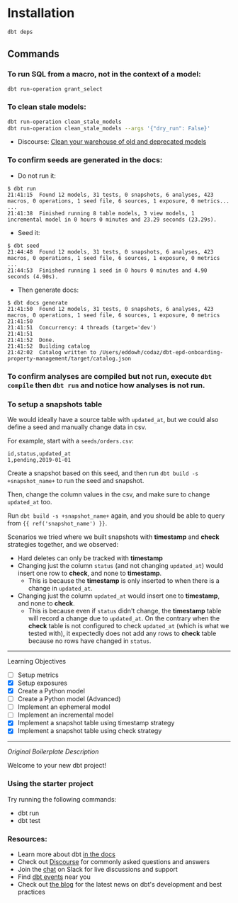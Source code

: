 # Installation

```bash
dbt deps
```

## Commands

### To run SQL from a macro, not in the context of a model:

```bash
dbt run-operation grant_select
```

### To clean stale models:

```bash
dbt run-operation clean_stale_models
dbt run-operation clean_stale_models --args '{"dry_run": False}'
```

* Discourse: [Clean your warehouse of old and deprecated models](https://discourse.getdbt.com/t/clean-your-warehouse-of-old-and-deprecated-models/1547)

### To confirm seeds are generated in the docs:

* Do not run it:

```
$ dbt run
21:41:15  Found 12 models, 31 tests, 0 snapshots, 6 analyses, 423 macros, 0 operations, 1 seed file, 6 sources, 1 exposure, 0 metrics...
...
21:41:38  Finished running 8 table models, 3 view models, 1 incremental model in 0 hours 0 minutes and 23.29 seconds (23.29s).
```

* Seed it:

```
$ dbt seed
21:44:48  Found 12 models, 31 tests, 0 snapshots, 6 analyses, 423 macros, 0 operations, 1 seed file, 6 sources, 1 exposure, 0 metrics
...
21:44:53  Finished running 1 seed in 0 hours 0 minutes and 4.90 seconds (4.90s).
```

* Then generate docs:

```
$ dbt docs generate
21:41:50  Found 12 models, 31 tests, 0 snapshots, 6 analyses, 423 macros, 0 operations, 1 seed file, 6 sources, 1 exposure, 0 metrics
21:41:50
21:41:51  Concurrency: 4 threads (target='dev')
21:41:51
21:41:52  Done.
21:41:52  Building catalog
21:42:02  Catalog written to /Users/eddowh/codaz/dbt-epd-onboarding-property-management/target/catalog.json
```

### To confirm analyses are compiled but not run, execute `dbt compile` then `dbt run` and notice how analyses is not run.

### To setup a snapshots table

We would ideally have a source table with `updated_at`, but we could also define a seed and manually change data in csv.

For example, start with a `seeds/orders.csv`:

```csv
id,status,updated_at
1,pending,2019-01-01
```

Create a snapshot based on this seed, and then run `dbt build -s +snapshot_name+` to run the seed and snapshot.

Then, change the column values in the csv, and make sure to change `updated_at` too.

Run `dbt build -s +snapshot_name+` again, and you should be able to query from `{{ ref('snapshot_name') }}`.

Scenarios we tried where we built snapshots with **timestamp** and **check** strategies together, and we observed:

- Hard deletes can only be tracked with **timestamp**
- Changing just the column `status` (and not changing `updated_at`) would insert one row to **check**, and none to **timestamp**.
  - This is because the **timestamp** is only inserted to when there is a change in `updated_at`.
- Changing just the column `updated_at` would insert one to **timestamp**, and none to **check**.
  - This is because even if `status` didn't change, the **timestamp** table will record a change due to `updated_at`. On the contrary when the **check** table is not configured to check `updated_at` (which is what we tested with), it expectedly does not add any rows to **check** table because no rows have changed in `status`.

---

Learning Objectives

- [ ] Setup metrics
- [X] Setup exposures
- [X] Create a Python model
- [ ] Create a Python model (Advanced)
- [ ] Implement an ephemeral model
- [ ] Implement an incremental model
- [X] Implement a snapshot table using timestamp strategy
- [X] Implement a snapshot table using check strategy

---

_Original Boilerplate Description_

Welcome to your new dbt project!

### Using the starter project

Try running the following commands:
- dbt run
- dbt test


### Resources:
- Learn more about dbt [in the docs](https://docs.getdbt.com/docs/introduction)
- Check out [Discourse](https://discourse.getdbt.com/) for commonly asked questions and answers
- Join the [chat](https://community.getdbt.com/) on Slack for live discussions and support
- Find [dbt events](https://events.getdbt.com) near you
- Check out [the blog](https://blog.getdbt.com/) for the latest news on dbt's development and best practices
